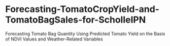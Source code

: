 # Forecasting-TomatoCropYield-and-TomatoBagSales-for-ScholleIPN
Forecasting Tomato Bag Quantity Using Predicted Tomato Yield on the Basis of NDVI Values and Weather-Related Variables
